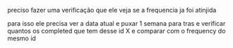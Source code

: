 preciso fazer uma verificação que ele veja se a frequencia ja foi atinjida 

para isso ele precisa ver a data atual e puxar 1 semana para tras e verificar quantos os completed que tem desse id X e comparar com o frequency do mesmo id